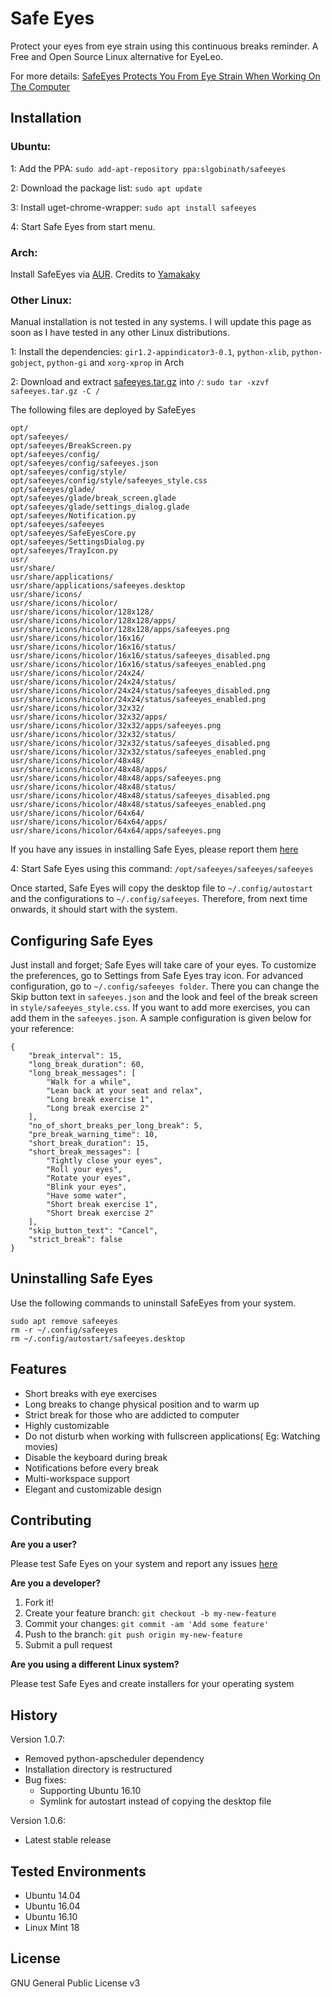 # Safe Eyes
Protect your eyes from eye strain using this continuous breaks reminder. A Free and Open Source Linux alternative for EyeLeo.

For more details: [SafeEyes Protects You From Eye Strain When Working On The Computer](http://www.webupd8.org/2016/10/safeeyes-protects-you-from-eye-strain.html)

## Installation

### Ubuntu:
1: Add the PPA: `sudo add-apt-repository ppa:slgobinath/safeeyes`

2: Download the package list: `sudo apt update`

3: Install uget-chrome-wrapper: `sudo apt install safeeyes`

4: Start Safe Eyes from start menu.

### Arch:
Install SafeEyes via [AUR](https://aur.archlinux.org/packages/safeeyes/). Credits to [Yamakaky](https://github.com/Yamakaky)

### Other Linux:

Manual installation is not tested in any systems. I will update this page as soon as I have tested in any other Linux distributions.

1: Install the dependencies: `gir1.2-appindicator3-0.1`, `python-xlib`, `python-gobject`, `python-gi` and `xorg-xprop` in Arch

2: Download and extract [safeeyes.tar.gz](https://github.com/slgobinath/SafeEyes/releases/download/v1.0.7/safeeyes.tar.gz) into `/`: `sudo tar -xzvf safeeyes.tar.gz -C /`

The following files are deployed by SafeEyes
```
opt/
opt/safeeyes/
opt/safeeyes/BreakScreen.py
opt/safeeyes/config/
opt/safeeyes/config/safeeyes.json
opt/safeeyes/config/style/
opt/safeeyes/config/style/safeeyes_style.css
opt/safeeyes/glade/
opt/safeeyes/glade/break_screen.glade
opt/safeeyes/glade/settings_dialog.glade
opt/safeeyes/Notification.py
opt/safeeyes/safeeyes
opt/safeeyes/SafeEyesCore.py
opt/safeeyes/SettingsDialog.py
opt/safeeyes/TrayIcon.py
usr/
usr/share/
usr/share/applications/
usr/share/applications/safeeyes.desktop
usr/share/icons/
usr/share/icons/hicolor/
usr/share/icons/hicolor/128x128/
usr/share/icons/hicolor/128x128/apps/
usr/share/icons/hicolor/128x128/apps/safeeyes.png
usr/share/icons/hicolor/16x16/
usr/share/icons/hicolor/16x16/status/
usr/share/icons/hicolor/16x16/status/safeeyes_disabled.png
usr/share/icons/hicolor/16x16/status/safeeyes_enabled.png
usr/share/icons/hicolor/24x24/
usr/share/icons/hicolor/24x24/status/
usr/share/icons/hicolor/24x24/status/safeeyes_disabled.png
usr/share/icons/hicolor/24x24/status/safeeyes_enabled.png
usr/share/icons/hicolor/32x32/
usr/share/icons/hicolor/32x32/apps/
usr/share/icons/hicolor/32x32/apps/safeeyes.png
usr/share/icons/hicolor/32x32/status/
usr/share/icons/hicolor/32x32/status/safeeyes_disabled.png
usr/share/icons/hicolor/32x32/status/safeeyes_enabled.png
usr/share/icons/hicolor/48x48/
usr/share/icons/hicolor/48x48/apps/
usr/share/icons/hicolor/48x48/apps/safeeyes.png
usr/share/icons/hicolor/48x48/status/
usr/share/icons/hicolor/48x48/status/safeeyes_disabled.png
usr/share/icons/hicolor/48x48/status/safeeyes_enabled.png
usr/share/icons/hicolor/64x64/
usr/share/icons/hicolor/64x64/apps/
usr/share/icons/hicolor/64x64/apps/safeeyes.png
```
If you have any issues in installing Safe Eyes, please report them [here](https://github.com/slgobinath/SafeEyes/issues)

4: Start Safe Eyes using this command:  `/opt/safeeyes/safeeyes/safeeyes`

Once started, Safe Eyes will copy the desktop file to `~/.config/autostart` and the configurations to `~/.config/safeeyes`. Therefore, from next time onwards, it should start with the system.

## Configuring Safe Eyes
Just install and forget; Safe Eyes will take care of your eyes. To customize the preferences, go to Settings from Safe Eyes tray icon.
For advanced configuration, go to `~/.config/safeeyes folder`. There you can change the Skip button text in `safeeyes.json` and the look and feel of the break screen in `style/safeeyes_style.css`.
If you want to add more exercises, you can add them in the `safeeyes.json`. A sample configuration is given below for your reference:
```
{
    "break_interval": 15, 
    "long_break_duration": 60, 
    "long_break_messages": [
        "Walk for a while", 
        "Lean back at your seat and relax",
        "Long break exercise 1",
        "Long break exercise 2"
    ], 
    "no_of_short_breaks_per_long_break": 5, 
    "pre_break_warning_time": 10, 
    "short_break_duration": 15, 
    "short_break_messages": [
        "Tightly close your eyes", 
        "Roll your eyes", 
        "Rotate your eyes", 
        "Blink your eyes", 
        "Have some water",
        "Short break exercise 1",
        "Short break exercise 2"
    ], 
    "skip_button_text": "Cancel", 
    "strict_break": false
}
```

## Uninstalling Safe Eyes
Use the following commands to uninstall SafeEyes from your system.
```
sudo apt remove safeeyes
rm -r ~/.config/safeeyes
rm ~/.config/autostart/safeeyes.desktop
```

## Features
- Short breaks with eye exercises
- Long breaks to change physical position and to warm up
- Strict break for those who are addicted to computer
- Highly customizable
- Do not disturb when working with fullscreen applications( Eg: Watching movies)
- Disable the keyboard during break
- Notifications before every break
- Multi-workspace support
- Elegant and customizable design

## Contributing
**Are you a user?**

Please test Safe Eyes on your system and report any issues [here](https://github.com/slgobinath/SafeEyes/issues)

**Are you a developer?**

1. Fork it!
2. Create your feature branch: `git checkout -b my-new-feature`
3. Commit your changes: `git commit -am 'Add some feature'`
4. Push to the branch: `git push origin my-new-feature`
5. Submit a pull request

**Are you using a different Linux system?**

Please test Safe Eyes and create installers for your operating system


## History

Version 1.0.7:
 * Removed python-apscheduler dependency
 * Installation directory is restructured
 * Bug fixes:
   * Supporting Ubuntu 16.10
   * Symlink for autostart instead of copying the desktop file

Version 1.0.6:
* Latest stable release

## Tested Environments
 * Ubuntu 14.04
 * Ubuntu 16.04
 * Ubuntu 16.10
 * Linux Mint 18

## License

GNU General Public License v3